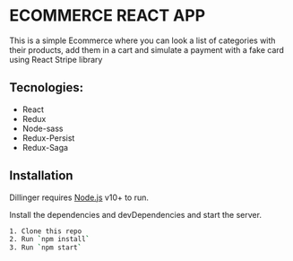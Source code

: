 # ECOMMERCE REACT APP

This is a simple Ecommerce where you can look a list of categories with their products, add them in a cart and simulate a payment with a fake card using React Stripe library

## Tecnologies:

- React
- Redux
- Node-sass
- Redux-Persist
- Redux-Saga

## Installation

Dillinger requires [Node.js](https://nodejs.org/) v10+ to run.

Install the dependencies and devDependencies and start the server.

```sh
1. Clone this repo
2. Run `npm install`
3. Run `npm start`
```

